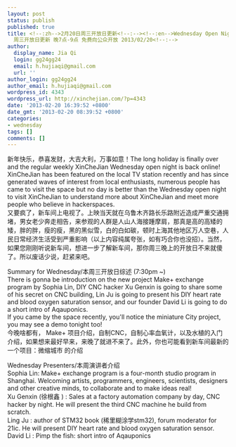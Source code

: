 ```yaml
---
layout: post
status: publish
published: true
title: <!--:zh-->2月20日周三开放日更新<!--:--><!--:en-->Wednesday Open Night 7-9pm FREE! /
  周三开放日更新 晚7点-9点 免费向公众开放 2013/02/20<!--:-->
author:
  display_name: Jia Qi
  login: gg24gg24
  email: h.hujiaqi@gmail.com
  url: ''
author_login: gg24gg24
author_email: h.hujiaqi@gmail.com
wordpress_id: 4343
wordpress_url: http://xinchejian.com/?p=4343
date: '2013-02-20 16:39:52 +0800'
date_gmt: '2013-02-20 08:39:52 +0800'
categories:
- wednesday
tags: []
comments: []
---
```

<p><!--:en-->新年快乐，恭喜发财，大吉大利，万事如意！The long holiday is finally over and the regular weekly XinCheJian Wednesday open night is back online!<br />
XinCheJian has been featured on the local TV station recently and has since generated waves of interest from local enthusiasts, numerous people has came to visit the space but no day is better than the Wednesday open night to visit XinCheJian to understand more about XinCheJian and meet more people who believe in hackerspaces.<br />
又要疯了，新车间上电视了。上映当天就在乌鲁木齐路长乐路附近造成严重交通拥堵，男女老少奔走相告，来参观的人群是人山人海接踵摩肩，那真是高的高矮的矮，胖的胖，瘦的瘦，黑的黑似雪，白的白如碳，顿时上海其他地区万人空巷，人民日常经济生活受到严重影响（以上内容纯属夸张，如有巧合你也没招）。当然，如果您刚刚听说新车间，想进一步了解新车间，那你周三晚上的开放日不来就傻了。所以废话少说，赶紧来吧。</p>
<p>Summary for Wednesday/本周三开放日综述 (7:30pm ~)<br />
There is gonna be introduction on the new project Make+ exchange program by Sophia Lin, DIY CNC hacker Xu Genxin is going to share some of his secret on CNC building, Lin Ju is going to present his DIY heart rate and blood oxygen saturation sensor, and our founder David Li is going to do a short intro of Aqauponics.<br />
If you came by the space recently, you'll notice the miniature City project, you may see a demo tonight too!<br />
今晚啥都有， Make+ 项目介绍，自制CNC，自制心率血氧计，以及水植的入门介绍，如果想来最好早来，来晚了就进不来了。此外，你也可能看到新车间最新的一个项目：微缩城市 的介绍</p>
<p>Wednesday Presenters/本周演讲者介绍<br />
Sophia Lin: Make+ exchange program is a four-month studio program in Shanghai. Welcoming artists, programmers, engineers, scientists, designers and other creative minds, to collaborate and to make ideas real!<br />
Xu Genxin (徐根鑫 ) : Sales at a factory automation company by day, CNC hacker by night. He will present the third CNC machine he build from scratch.<br />
Ling Ju : author of STM32 book (稀里糊涂学stm32), forum moderator for 21ic. He will present DIY heart rate and blood oxygen saturation sensor.<br />
David Li : Pimp the fish: short intro of Aqauponics<!--:--></p>

